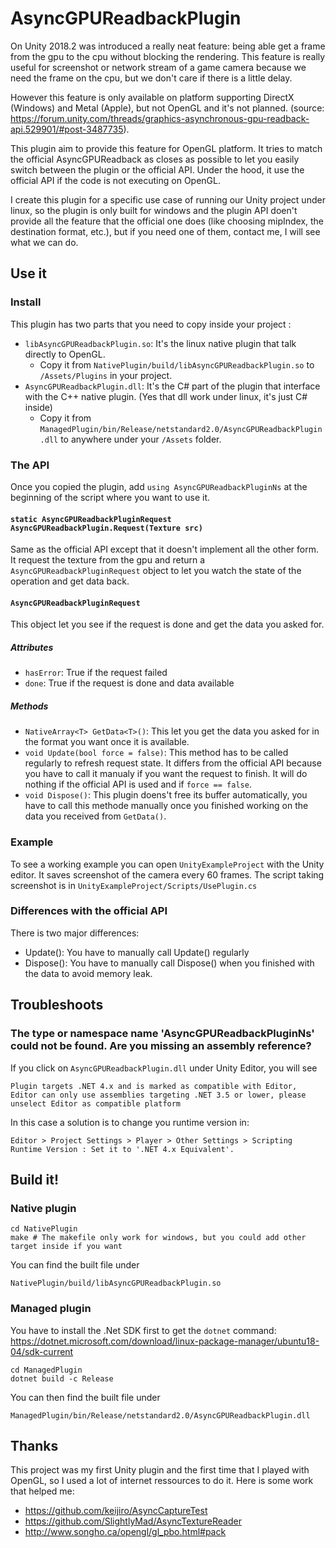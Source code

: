 # AsyncGPUReadbackPlugin
On Unity 2018.2 was introduced a really neat feature: being able get a frame from the gpu to the cpu without blocking the rendering. This feature is really useful for screenshot or network stream of a game camera because we need the frame on the cpu, but we don't care if there is a little delay.

However this feature is only available on platform supporting DirectX (Windows) and Metal (Apple), but not OpenGL and it's not planned. (source: https://forum.unity.com/threads/graphics-asynchronous-gpu-readback-api.529901/#post-3487735).

This plugin aim to provide this feature for OpenGL platform. It tries to match the official AsyncGPUReadback as closes as possible to let you easily switch between the plugin or the official API. Under the hood, it use the official API if the code is not executing on OpenGL.

I create this plugin for a specific use case of running our Unity project under linux, so the plugin is only built for windows and the plugin API doen't provide all the feature that the official one does (like choosing mipIndex, the destination format, etc.), but if you need one of them, contact me, I will see what we can do.

## Use it
### Install
This plugin has two parts that you need to copy inside your project :

* `libAsyncGPUReadbackPlugin.so`: It's the linux native plugin that talk directly to OpenGL.
  * Copy it from `NativePlugin/build/libAsyncGPUReadbackPlugin.so` to `/Assets/Plugins` in your project.
* `AsyncGPUReadbackPlugin.dll`: It's the C# part of the plugin that interface with the C++ native plugin. (Yes that dll work under linux, it's just C# inside)
  * Copy it from `ManagedPlugin/bin/Release/netstandard2.0/AsyncGPUReadbackPlugin.dll` to anywhere under your `/Assets` folder.

### The API
Once you copied the plugin, add `using AsyncGPUReadbackPluginNs` at the beginning of the script where you want to use it.

#### `static AsyncGPUReadbackPluginRequest AsyncGPUReadbackPlugin.Request(Texture src)`
Same as the official API except that it doesn't implement all the other form. It request the texture from the gpu and return a `AsyncGPUReadbackPluginRequest` object to let you watch the state of the operation and get data back.

#### `AsyncGPUReadbackPluginRequest`
This object let you see if the request is done and get the data you asked for.

##### Attributes

* `hasError`: True if the request failed
* `done`: True if the request is done and data available

##### Methods

* `NativeArray<T> GetData<T>()`: This let you get the data you asked for in the format you want once it is available.
* `void Update(bool force = false)`: This method has to be called regularly to refresh request state. It differs from the official API because you have to call it manualy if you want the request to finish. It will do nothing if the official API is used and if `force == false`.
* `void Dispose()`: This plugin doens't free its buffer automatically, you have to call this methode manually once you finished working on the data you received from `GetData()`.

### Example
To see a working example you can open `UnityExampleProject` with the Unity editor. It saves screenshot of the camera every 60 frames. The script taking screenshot is in `UnityExampleProject/Scripts/UsePlugin.cs`

### Differences with the official API
There is two major differences:

* Update(): You have to manually call Update() regularly
* Dispose(): You have to manually call Dispose() when you finished with the data to avoid memory leak.

## Troubleshoots

### The type or namespace name 'AsyncGPUReadbackPluginNs' could not be found. Are you missing an assembly reference?
If you click on `AsyncGPUReadbackPlugin.dll` under Unity Editor, you will see 

```
Plugin targets .NET 4.x and is marked as compatible with Editor, Editor can only use assemblies targeting .NET 3.5 or lower, please unselect Editor as compatible platform
```

In this case a solution is to change you runtime version in:

```
Editor > Project Settings > Player > Other Settings > Scripting Runtime Version : Set it to '.NET 4.x Equivalent'.
```

## Build it!

### Native plugin
```
cd NativePlugin
make # The makefile only work for windows, but you could add other target inside if you want
```
You can find the built file under
```
NativePlugin/build/libAsyncGPUReadbackPlugin.so
```

### Managed plugin
You have to install the .Net SDK first to get the `dotnet` command: https://dotnet.microsoft.com/download/linux-package-manager/ubuntu18-04/sdk-current

```
cd ManagedPlugin
dotnet build -c Release
```
You can then find the built file under

```
ManagedPlugin/bin/Release/netstandard2.0/AsyncGPUReadbackPlugin.dll
```

## Thanks
This project was my first Unity plugin and the first time that I played with OpenGL, so I used a lot of internet ressources to do it. Here is some work that helped me:

* https://github.com/keijiro/AsyncCaptureTest
* https://github.com/SlightlyMad/AsyncTextureReader
* http://www.songho.ca/opengl/gl_pbo.html#pack